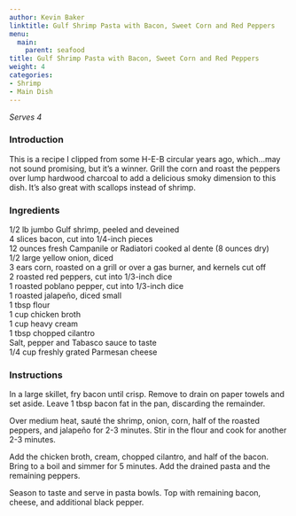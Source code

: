 ```yaml
---
author: Kevin Baker
linktitle: Gulf Shrimp Pasta with Bacon, Sweet Corn and Red Peppers
menu:
  main:
    parent: seafood
title: Gulf Shrimp Pasta with Bacon, Sweet Corn and Red Peppers
weight: 4
categories:
- Shrimp
- Main Dish
---
```

*Serves 4*

### Introduction

This is a recipe I clipped from some H-E-B circular years ago, which...may not sound promising, but it’s a winner. Grill the corn and roast the peppers over lump hardwood charcoal to add a delicious smoky dimension to this dish. It’s also great with scallops instead of shrimp.

### Ingredients

<div class="ingredient-list">

1/2 lb jumbo Gulf shrimp, peeled and deveined  
4 slices bacon, cut into 1/4-inch pieces  
12 ounces fresh Campanile or Radiatori cooked al dente (8 ounces dry)  
1/2 large yellow onion, diced  
3 ears corn, roasted on a grill or over a gas burner, and kernels cut off  
2 roasted red peppers, cut into 1/3-inch dice  
1 roasted poblano pepper, cut into 1/3-inch dice  
1 roasted jalapeño, diced small  
1 tbsp flour  
1 cup chicken broth  
1 cup heavy cream  
1 tbsp chopped cilantro  
Salt, pepper and Tabasco sauce to taste  
1/4 cup freshly grated Parmesan cheese  

</div>

### Instructions

In a large skillet, fry bacon until crisp. Remove to drain on paper towels and set aside. Leave 1 tbsp bacon fat in the pan, discarding the remainder.

Over medium heat, sauté the shrimp, onion, corn, half of the roasted peppers, and jalapeño for 2-3 minutes. Stir in the flour and cook for another 2-3 minutes.

Add the chicken broth, cream, chopped cilantro, and half of the bacon. Bring to a boil and simmer for 5 minutes. Add the drained pasta and the remaining peppers.

Season to taste and serve in pasta bowls.  Top with remaining bacon, cheese, and additional black pepper.
